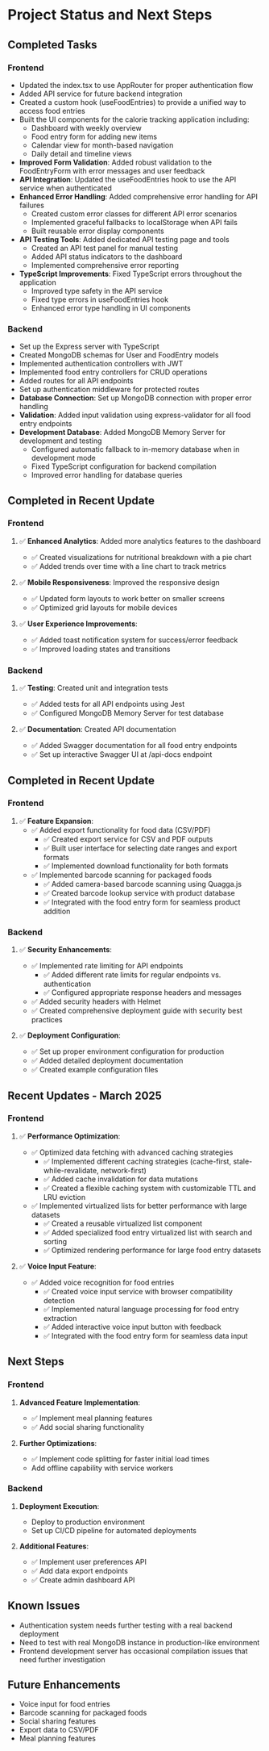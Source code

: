 # Project Status and Next Steps

## Completed Tasks

### Frontend
- Updated the index.tsx to use AppRouter for proper authentication flow
- Added API service for future backend integration
- Created a custom hook (useFoodEntries) to provide a unified way to access food entries
- Built the UI components for the calorie tracking application including:
  - Dashboard with weekly overview
  - Food entry form for adding new items
  - Calendar view for month-based navigation
  - Daily detail and timeline views
- **Improved Form Validation**: Added robust validation to the FoodEntryForm with error messages and user feedback
- **API Integration**: Updated the useFoodEntries hook to use the API service when authenticated
- **Enhanced Error Handling**: Added comprehensive error handling for API failures
  - Created custom error classes for different API error scenarios
  - Implemented graceful fallbacks to localStorage when API fails
  - Built reusable error display components
- **API Testing Tools**: Added dedicated API testing page and tools
  - Created an API test panel for manual testing
  - Added API status indicators to the dashboard
  - Implemented comprehensive error reporting
- **TypeScript Improvements**: Fixed TypeScript errors throughout the application
  - Improved type safety in the API service
  - Fixed type errors in useFoodEntries hook
  - Enhanced error type handling in UI components

### Backend
- Set up the Express server with TypeScript
- Created MongoDB schemas for User and FoodEntry models
- Implemented authentication controllers with JWT
- Implemented food entry controllers for CRUD operations
- Added routes for all API endpoints
- Set up authentication middleware for protected routes
- **Database Connection**: Set up MongoDB connection with proper error handling
- **Validation**: Added input validation using express-validator for all food entry endpoints
- **Development Database**: Added MongoDB Memory Server for development and testing
  - Configured automatic fallback to in-memory database when in development mode
  - Fixed TypeScript configuration for backend compilation
  - Improved error handling for database queries

## Completed in Recent Update

### Frontend
1. ✅ **Enhanced Analytics**: Added more analytics features to the dashboard
   - ✅ Created visualizations for nutritional breakdown with a pie chart
   - ✅ Added trends over time with a line chart to track metrics

2. ✅ **Mobile Responsiveness**: Improved the responsive design
   - ✅ Updated form layouts to work better on smaller screens
   - ✅ Optimized grid layouts for mobile devices

3. ✅ **User Experience Improvements**:
   - ✅ Added toast notification system for success/error feedback
   - ✅ Improved loading states and transitions

### Backend
1. ✅ **Testing**: Created unit and integration tests
   - ✅ Added tests for all API endpoints using Jest
   - ✅ Configured MongoDB Memory Server for test database

2. ✅ **Documentation**: Created API documentation
   - ✅ Added Swagger documentation for all food entry endpoints
   - ✅ Set up interactive Swagger UI at /api-docs endpoint

## Completed in Recent Update

### Frontend
1. ✅ **Feature Expansion**:
   - ✅ Added export functionality for food data (CSV/PDF)
     - ✅ Created export service for CSV and PDF outputs
     - ✅ Built user interface for selecting date ranges and export formats
     - ✅ Implemented download functionality for both formats
   - ✅ Implemented barcode scanning for packaged foods
     - ✅ Added camera-based barcode scanning using Quagga.js
     - ✅ Created barcode lookup service with product database
     - ✅ Integrated with the food entry form for seamless product addition

### Backend
1. ✅ **Security Enhancements**:
   - ✅ Implemented rate limiting for API endpoints
     - ✅ Added different rate limits for regular endpoints vs. authentication
     - ✅ Configured appropriate response headers and messages
   - ✅ Added security headers with Helmet
   - ✅ Created comprehensive deployment guide with security best practices
   
2. ✅ **Deployment Configuration**:
   - ✅ Set up proper environment configuration for production
   - ✅ Added detailed deployment documentation
   - ✅ Created example configuration files

## Recent Updates - March 2025

### Frontend
1. ✅ **Performance Optimization**:
   - ✅ Optimized data fetching with advanced caching strategies
     - ✅ Implemented different caching strategies (cache-first, stale-while-revalidate, network-first)
     - ✅ Added cache invalidation for data mutations
     - ✅ Created a flexible caching system with customizable TTL and LRU eviction
   - ✅ Implemented virtualized lists for better performance with large datasets
     - ✅ Created a reusable virtualized list component
     - ✅ Added specialized food entry virtualized list with search and sorting
     - ✅ Optimized rendering performance for large food entry datasets
   
2. ✅ **Voice Input Feature**:
   - ✅ Added voice recognition for food entries
     - ✅ Created voice input service with browser compatibility detection
     - ✅ Implemented natural language processing for food entry extraction
     - ✅ Added interactive voice input button with feedback
     - ✅ Integrated with the food entry form for seamless data input

## Next Steps

### Frontend
1. **Advanced Feature Implementation**:
   - ✅ Implement meal planning features
   - ✅ Add social sharing functionality
   
2. **Further Optimizations**:
   - ✅ Implement code splitting for faster initial load times
   - Add offline capability with service workers

### Backend
1. **Deployment Execution**:
   - Deploy to production environment
   - Set up CI/CD pipeline for automated deployments
   
2. **Additional Features**:
   - ✅ Implement user preferences API
   - ✅ Add data export endpoints
   - ✅ Create admin dashboard API

## Known Issues
- Authentication system needs further testing with a real backend deployment
- Need to test with real MongoDB instance in production-like environment
- Frontend development server has occasional compilation issues that need further investigation

## Future Enhancements
- Voice input for food entries
- Barcode scanning for packaged foods
- Social sharing features
- Export data to CSV/PDF
- Meal planning features